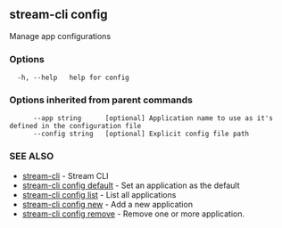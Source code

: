 ## stream-cli config

Manage app configurations

### Options

```
  -h, --help   help for config
```

### Options inherited from parent commands

```
      --app string      [optional] Application name to use as it's defined in the configuration file
      --config string   [optional] Explicit config file path
```

### SEE ALSO

* [stream-cli](stream-cli.md)	 - Stream CLI
* [stream-cli config default](stream-cli_config_default.md)	 - Set an application as the default
* [stream-cli config list](stream-cli_config_list.md)	 - List all applications
* [stream-cli config new](stream-cli_config_new.md)	 - Add a new application
* [stream-cli config remove](stream-cli_config_remove.md)	 - Remove one or more application.

